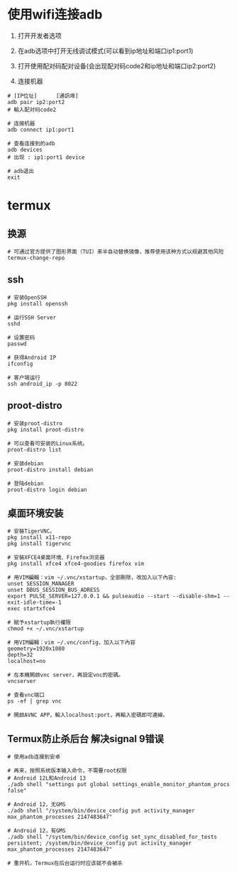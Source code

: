 # 使用wifi连接adb

1. 打开开发者选项

2. 在adb选项中打开无线调试模式(可以看到ip地址和端口ip1:port1)

3. 打开使用配对码配对设备(会出现配对码code2和ip地址和端口ip2:port2)

4. 连接机器

```shel
# [IP位址]      [通訊埠]
adb pair ip2:port2
# 輸入配对码code2

# 连接机器
adb connect ip1:port1

# 查看连接到的adb
adb devices
# 出现 : ip1:port1 device

# adb退出
exit
```

# termux

## 换源

```shell
# 可通过官方提供了图形界面（TUI）来半自动替换镜像，推荐使用该种方式以规避其他风险
termux-change-repo
```

## ssh

```shell
# 安装OpenSSH
pkg install openssh

# 运行SSH Server
sshd

# 设置密码
passwd 

# 获得Android IP
ifconfig

# 客户端运行
ssh android_ip -p 8022
```

## proot-distro 

```shell
# 安装proot-distro
pkg install proot-distro

# 可以查看可安装的Linux系统。
proot-distro list

# 安装debian
proot-distro install debian

# 登陆debian
proot-distro login debian

```

## 桌面环境安装

```shell
# 安裝TigerVNC。
pkg install x11-repo
pkg install tigervnc

# 安裝XFCE4桌面环境、Firefox浏览器
pkg install xfce4 xfce4-goodies firefox vim

# 用VIM編輯：vim ~/.vnc/xstartup，全部刪除，改加入以下內容:
unset SESSION_MANAGER
unset DBUS_SESSION_BUS_ADRESS
export PULSE_SERVER=127.0.0.1 && pulseaudio --start --disable-shm=1 --exit-idle-time=-1
exec startxfce4

# 賦予xstartup執行權限
chmod +x ~/.vnc/xstartup

# 用VIM編輯：vim ~/.vnc/config，加入以下內容
geometry=1920x1080
depth=32
localhost=no

# 在本機開啟vnc server，再設定vnc的密碼。
vncserver

# 查看vnc端口
ps -ef | grep vnc

# 開啟AVNC APP，輸入localhost:port，再輸入密碼即可連線。
```

## Termux防止杀后台 解决signal 9错误 

```shell
# 使用adb连接到安卓

# 再来，按照系统版本输入命令，不需要root权限
# Android 12L和Android 13
./adb shell "settings put global settings_enable_monitor_phantom_procs false"

# Android 12，无GMS
./adb shell "/system/bin/device_config put activity_manager max_phantom_processes 2147483647"

# Android 12，有GMS
./adb shell "/system/bin/device_config set_sync_disabled_for_tests persistent; /system/bin/device_config put activity_manager max_phantom_processes 2147483647"

# 重开机，Termux在后台运行时应该就不会被杀
```


